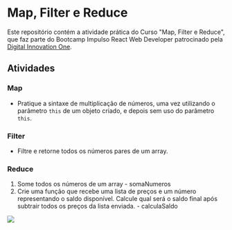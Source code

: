 # Map, Filter e Reduce

Este repositório contém a atividade prática do Curso "Map, Filter e Reduce", que faz parte do Bootcamp Impulso React Web Developer patrocinado pela [Digital Innovation One](https://digitalinnovation.one/).

## Atividades

### Map
- Pratique a sintaxe de multiplicação de números, uma vez utilizando o parâmetro `this` de um objeto criado, e depois sem uso do parâmetro `this`.

### Filter
- Filtre e retorne todos os números pares de um array.

### Reduce
1. Some todos os números de um array - somaNumeros
2. Crie uma função que recebe uma lista de preços e um número representando o saldo disponível. Calcule qual será o saldo final após subtrair todos os preços da lista enviada. - calculaSaldo

<img align="center" src="https://img.shields.io/static/v1?label=DEV&message=Darcisio Almeida&color=7159c1&style=for-the-badge&logo=ghost"/>